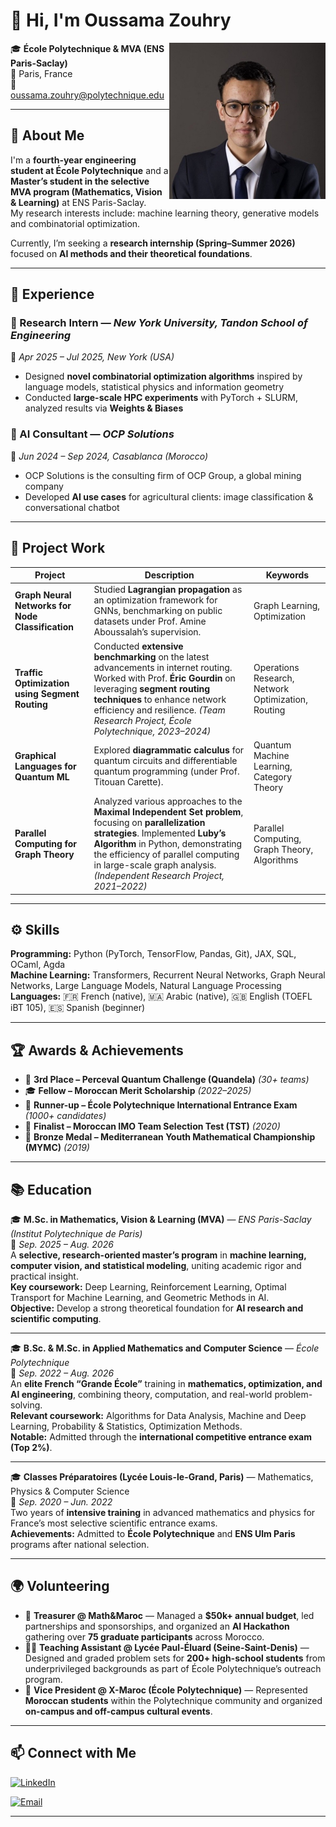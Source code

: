 # 👋 Hi, I'm Oussama Zouhry

<img align="right" width="250" src="profile.jpg" alt="Oussama Zouhry">

🎓 **École Polytechnique & MVA (ENS Paris-Saclay)**  
📍 Paris, France  
📧 oussama.zouhry@polytechnique.edu <!-- | 🌐 [oussamazouhry.com](https://oussamazouhry.com) -->

---

## 🚀 About Me

I'm a **fourth-year engineering student at École Polytechnique** and a **Master’s student in the selective MVA program (Mathematics, Vision & Learning)** at ENS Paris-Saclay.  
My research interests include: machine learning theory, generative models and combinatorial optimization.

Currently, I’m seeking a **research internship (Spring–Summer 2026)** focused on **AI methods and their theoretical foundations**.

---

## 🧩 Experience

### 🔹 Research Intern — *New York University, Tandon School of Engineering*  
📅 *Apr 2025 – Jul 2025, New York (USA)*  
- Designed **novel combinatorial optimization algorithms** inspired by language models, statistical physics and information geometry  
- Conducted **large-scale HPC experiments** with PyTorch + SLURM, analyzed results via **Weights & Biases**

### 🔹 AI Consultant — *OCP Solutions*  
📅 *Jun 2024 – Sep 2024, Casablanca (Morocco)*  
- OCP Solutions is the consulting firm of OCP Group, a global mining company
- Developed **AI use cases** for agricultural clients: image classification & conversational chatbot  

---

## 🧠 Project Work

| Project | Description | Keywords |
|----------|--------------|-----------|
| **Graph Neural Networks for Node Classification** | Studied **Lagrangian propagation** as an optimization framework for GNNs, benchmarking on public datasets under Prof. Amine Aboussalah’s supervision. | Graph Learning, Optimization |
| **Traffic Optimization using Segment Routing** | Conducted **extensive benchmarking** on the latest advancements in internet routing. Worked with Prof. **Éric Gourdin** on leveraging **segment routing techniques** to enhance network efficiency and resilience. *(Team Research Project, École Polytechnique, 2023–2024)* | Operations Research, Network Optimization, Routing |
| **Graphical Languages for Quantum ML** | Explored **diagrammatic calculus** for quantum circuits and differentiable quantum programming (under Prof. Titouan Carette). | Quantum Machine Learning, Category Theory |
| **Parallel Computing for Graph Theory** | Analyzed various approaches to the **Maximal Independent Set problem**, focusing on **parallelization strategies**. Implemented **Luby’s Algorithm** in Python, demonstrating the efficiency of parallel computing in large-scale graph analysis. *(Independent Research Project, 2021–2022)* | Parallel Computing, Graph Theory, Algorithms |

---

## ⚙️ Skills

**Programming:** Python (PyTorch, TensorFlow, Pandas, Git), JAX, SQL, OCaml, Agda  
**Machine Learning:** Transformers, Recurrent Neural Networks, Graph Neural Networks, Large Language Models, Natural Language Processing  
**Languages:** 🇫🇷 French (native), 🇲🇦 Arabic (native), 🇬🇧 English (TOEFL iBT 105), 🇪🇸 Spanish (beginner)

---

## 🏆 Awards & Achievements

- 🥉 **3rd Place – Perceval Quantum Challenge (Quandela)** *(30+ teams)*  
- 🎓 **Fellow – Moroccan Merit Scholarship** *(2022–2025)*  
- 🏅 **Runner-up – École Polytechnique International Entrance Exam** *(1000+ candidates)*  
- 🧮 **Finalist – Moroccan IMO Team Selection Test (TST)** *(2020)*  
- 🧠 **Bronze Medal – Mediterranean Youth Mathematical Championship (MYMC)** *(2019)*

---
## 📚 Education

🎓 **M.Sc. in Mathematics, Vision & Learning (MVA)** — *ENS Paris-Saclay (Institut Polytechnique de Paris)*  
📅 *Sep. 2025 – Aug. 2026*  
A **selective, research-oriented master’s program** in **machine learning, computer vision, and statistical modeling**, uniting academic rigor and practical insight.  
**Key coursework:** Deep Learning, Reinforcement Learning, Optimal Transport for Machine Learning, and Geometric Methods in AI.  
**Objective:** Develop a strong theoretical foundation for **AI research and scientific computing**.

---

🎓 **B.Sc. & M.Sc. in Applied Mathematics and Computer Science** — *École Polytechnique*  
📅 *Sep. 2022 – Aug. 2026*  
An **elite French “Grande École”** training in **mathematics, optimization, and AI engineering**, combining theory, computation, and real-world problem-solving.  
**Relevant coursework:** Algorithms for Data Analysis, Machine and Deep Learning, Probability & Statistics, Optimization Methods.  
**Notable:** Admitted through the **international competitive entrance exam (Top 2%)**.

---

🎓 **Classes Préparatoires (Lycée Louis-le-Grand, Paris)** — Mathematics, Physics & Computer Science  
📅 *Sep. 2020 – Jun. 2022*  
Two years of **intensive training** in advanced mathematics and physics for France’s most selective scientific entrance exams.  
**Achievements:** Admitted to **École Polytechnique** and **ENS Ulm Paris** programs after national selection.

---

## 🌍 Volunteering

- 💼 **Treasurer @ Math&Maroc** — Managed a **$50k+ annual budget**, led partnerships and sponsorships, and organized an **AI Hackathon** gathering over **75 graduate participants** across Morocco.  
- 👨‍🏫 **Teaching Assistant @ Lycée Paul-Éluard (Seine-Saint-Denis)** — Designed and graded problem sets for **200+ high-school students** from underprivileged backgrounds as part of École Polytechnique’s outreach program.  
- 🌟 **Vice President @ X-Maroc (École Polytechnique)** — Represented **Moroccan students** within the Polytechnique community and organized **on-campus and off-campus cultural events**. 
---

<!-- 
## 🌌 Current Goals

I’m passionate about **bridging theoretical insights and practical AI** — exploring how **information geometry, optimization, and quantum ideas** can inspire the next generation of learning algorithms.  
If you’re working on similar research topics, I’d love to connect or collaborate!
---
-->

## 📫 Connect with Me

[![LinkedIn](https://img.shields.io/badge/LinkedIn-Oussama%20Zouhry-blue?style=flat-square&logo=linkedin)](https://www.linkedin.com/in/oussama-zouhry)
<!-- [![Website](https://img.shields.io/badge/Website-oussamazouhry.com-forestgreen?style=flat-square&logo=githubpages)](https://oussamazouhry.com) -->
[![Email](https://img.shields.io/badge/Email-oussama.zouhry%40polytechnique.edu-red?style=flat-square&logo=gmail)](mailto:oussama.zouhry@polytechnique.edu)

---
